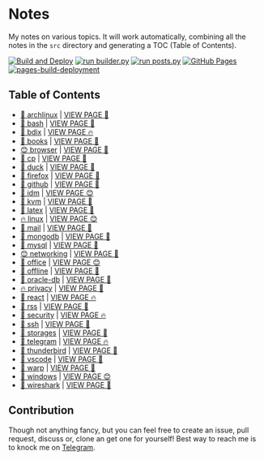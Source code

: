 # Notes

My notes on various topics. It will work automatically, combining all the notes in the `src` directory and generating a TOC (Table of Contents).

[![Build and Deploy](https://github.com/SharafatKarim/notes/actions/workflows/action.yml/badge.svg)](https://github.com/SharafatKarim/notes/actions/workflows/action.yml)
[![run builder.py](https://github.com/SharafatKarim/notes/actions/workflows/action.yml/badge.svg)](https://github.com/SharafatKarim/notes/actions/workflows/action.yml)
[![run posts.py](https://github.com/SharafatKarim/notes/actions/workflows/posts.yml/badge.svg)](https://github.com/SharafatKarim/notes/actions/workflows/posts.yml)
[![GitHub Pages](https://github.com/SharafatKarim/notes/actions/workflows/gh-pages.yml/badge.svg)](https://github.com/SharafatKarim/notes/actions/workflows/gh-pages.yml)
[![pages-build-deployment](https://github.com/SharafatKarim/notes/actions/workflows/pages/pages-build-deployment/badge.svg)](https://github.com/SharafatKarim/notes/actions/workflows/pages/pages-build-deployment)


## Table of Contents

- [🚀 archlinux](src/archlinux.md) | <a href='https://sharafat.is-a.dev/notes/archlinux' target='_blank'>VIEW PAGE 🚀</a>
- [🎉 bash](src/bash.md) | <a href='https://sharafat.is-a.dev/notes/bash' target='_blank'>VIEW PAGE 👾</a>
- [🚀 bdix](src/bdix.md) | <a href='https://sharafat.is-a.dev/notes/bdix' target='_blank'>VIEW PAGE 🔥</a>
- [🌈 books](src/books.md) | <a href='https://sharafat.is-a.dev/notes/books' target='_blank'>VIEW PAGE 🌟</a>
- [😊 browser](src/browser.md) | <a href='https://sharafat.is-a.dev/notes/browser' target='_blank'>VIEW PAGE 🤖</a>
- [🌟 cp](src/cp.md) | <a href='https://sharafat.is-a.dev/notes/cp' target='_blank'>VIEW PAGE 👾</a>
- [🌈 duck](src/duck.md) | <a href='https://sharafat.is-a.dev/notes/duck' target='_blank'>VIEW PAGE 🍕</a>
- [🌟 firefox](src/firefox.md) | <a href='https://sharafat.is-a.dev/notes/firefox' target='_blank'>VIEW PAGE 🎉</a>
- [👾 github](src/github.md) | <a href='https://sharafat.is-a.dev/notes/github' target='_blank'>VIEW PAGE 🌟</a>
- [🎉 idm](src/idm.md) | <a href='https://sharafat.is-a.dev/notes/idm' target='_blank'>VIEW PAGE 😊</a>
- [🤖 kvm](src/kvm.md) | <a href='https://sharafat.is-a.dev/notes/kvm' target='_blank'>VIEW PAGE 🚀</a>
- [🤖 latex](src/latex.md) | <a href='https://sharafat.is-a.dev/notes/latex' target='_blank'>VIEW PAGE 🎸</a>
- [🔥 linux](src/linux.md) | <a href='https://sharafat.is-a.dev/notes/linux' target='_blank'>VIEW PAGE 😊</a>
- [🎉 mail](src/mail.md) | <a href='https://sharafat.is-a.dev/notes/mail' target='_blank'>VIEW PAGE 🤖</a>
- [🎉 mongodb](src/mongodb.md) | <a href='https://sharafat.is-a.dev/notes/mongodb' target='_blank'>VIEW PAGE 🚀</a>
- [🌟 mysql](src/mysql.md) | <a href='https://sharafat.is-a.dev/notes/mysql' target='_blank'>VIEW PAGE 🚀</a>
- [😊 networking](src/networking.md) | <a href='https://sharafat.is-a.dev/notes/networking' target='_blank'>VIEW PAGE 🎸</a>
- [🤖 office](src/office.md) | <a href='https://sharafat.is-a.dev/notes/office' target='_blank'>VIEW PAGE 😊</a>
- [🎉 offline](src/offline.md) | <a href='https://sharafat.is-a.dev/notes/offline' target='_blank'>VIEW PAGE 👾</a>
- [🌈 oracle-db](src/oracle-db.md) | <a href='https://sharafat.is-a.dev/notes/oracle-db' target='_blank'>VIEW PAGE 🍕</a>
- [🔥 privacy](src/privacy.md) | <a href='https://sharafat.is-a.dev/notes/privacy' target='_blank'>VIEW PAGE 🌈</a>
- [🎸 react](src/react.md) | <a href='https://sharafat.is-a.dev/notes/react' target='_blank'>VIEW PAGE 🔥</a>
- [🌈 rss](src/rss.md) | <a href='https://sharafat.is-a.dev/notes/rss' target='_blank'>VIEW PAGE 🍕</a>
- [👾 security](src/security.md) | <a href='https://sharafat.is-a.dev/notes/security' target='_blank'>VIEW PAGE 🔥</a>
- [👾 ssh](src/ssh.md) | <a href='https://sharafat.is-a.dev/notes/ssh' target='_blank'>VIEW PAGE 🚀</a>
- [🍕 storages](src/storages.md) | <a href='https://sharafat.is-a.dev/notes/storages' target='_blank'>VIEW PAGE 🌟</a>
- [🎉 telegram](src/telegram.md) | <a href='https://sharafat.is-a.dev/notes/telegram' target='_blank'>VIEW PAGE 🔥</a>
- [🎸 thunderbird](src/thunderbird.md) | <a href='https://sharafat.is-a.dev/notes/thunderbird' target='_blank'>VIEW PAGE 🤖</a>
- [🎉 vscode](src/vscode.md) | <a href='https://sharafat.is-a.dev/notes/vscode' target='_blank'>VIEW PAGE 🚀</a>
- [🌟 warp](src/warp.md) | <a href='https://sharafat.is-a.dev/notes/warp' target='_blank'>VIEW PAGE 👾</a>
- [🎸 windows](src/windows.md) | <a href='https://sharafat.is-a.dev/notes/windows' target='_blank'>VIEW PAGE 😊</a>
- [🍕 wireshark](src/wireshark.md) | <a href='https://sharafat.is-a.dev/notes/wireshark' target='_blank'>VIEW PAGE 🎉</a>

## Contribution

Though not anything fancy, but you can feel free to create an issue, pull request, discuss or, clone an get one for yourself!
Best way to reach me is to knock me on [Telegram](https://t.me/SharafatKarim).

